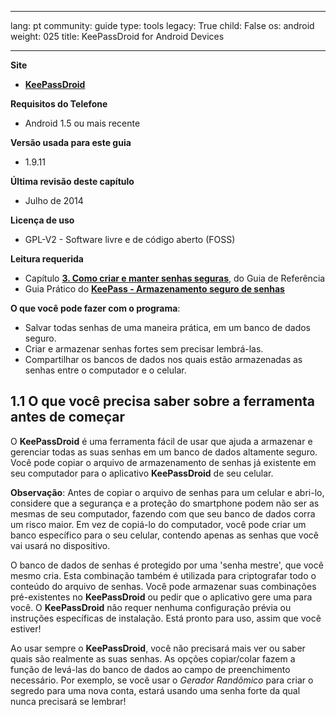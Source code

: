 

---

lang: pt
community: guide
type: tools
legacy: True
child: False
os: android
weight: 025
title: KeePassDroid for Android Devices

---

**Site**

- [**KeePassDroid**](http://www.keepassdroid.com)

**Requisitos do Telefone**

- Android 1.5 ou mais recente

**Versão usada para este guia**

- 1.9.11

**Última revisão deste capítulo**

- Julho de 2014

**Licença de uso**

- GPL-V2 - Software livre e de código aberto (FOSS)

**Leitura requerida**

- Capítulo [**3. Como criar e manter senhas seguras**](/pt/chapter-3), do Guia de Referência
- Guia Prático do [**KeePass - Armazenamento seguro de senhas**](/pt/keepass_main)

**O que você pode fazer com o programa**:

- Salvar todas senhas de uma maneira prática, em um banco de dados seguro.
- Criar e armazenar senhas fortes sem precisar lembrá-las.
- Compartilhar os bancos de dados nos quais estão armazenadas as senhas entre o computador e o celular.


## 1.1 O que você precisa saber sobre a ferramenta antes de começar ##

O **KeePassDroid** é uma ferramenta fácil de usar que ajuda a armazenar e gerenciar todas as suas senhas em um banco de dados altamente seguro. Você pode copiar o arquivo de armazenamento de senhas já existente em seu computador para o aplicativo **KeePassDroid** de seu celular.

**Observação**: Antes de copiar o arquivo de senhas para um celular e abri-lo, considere que a segurança e a proteção do smartphone podem não ser as mesmas de seu computador, fazendo com que seu banco de dados corra um risco maior. Em vez de copiá-lo do computador, você pode criar um banco específico para o seu celular, contendo apenas as senhas que você vai usará no dispositivo.

O banco de dados de senhas é protegido por uma 'senha mestre', que você mesmo cria. Esta combinação também é utilizada para criptografar todo o conteúdo do arquivo de senhas. Você pode armazenar suas combinações pré-existentes no **KeePassDroid** ou pedir que o aplicativo gere uma para você. O **KeePassDroid** não requer nenhuma configuração prévia ou instruções específicas de instalação. Está pronto para uso, assim que vocẽ estiver!

Ao usar sempre o **KeePassDroid**, você não precisará mais ver ou saber quais são realmente as suas senhas. As opções copiar/colar fazem a função de levá-las do banco de dados ao campo de preenchimento necessário. Por exemplo, se você usar o *Gerador Randômico* para criar o segredo para uma nova conta, estará usando uma senha forte da qual nunca precisará se lembrar!

